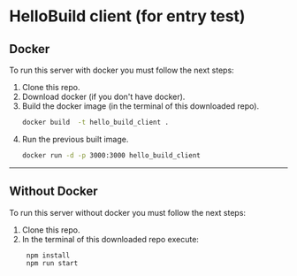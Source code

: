 # HelloBuild client (for entry test)

## Docker

To run this server with docker you must follow the next steps:

1. Clone this repo.
2. Download docker (if you don't have docker).
3. Build the docker image (in the terminal of this downloaded repo).
    ```bash
   docker build  -t hello_build_client .
    ```
4. Run the previous built image.
    ```bash
   docker run -d -p 3000:3000 hello_build_client
   ```
---
## Without Docker

To run this server without docker you must follow the next steps:
1. Clone this repo.
2. In the terminal of this downloaded repo execute:
   ```bash
    npm install
    npm run start
   ```

   

